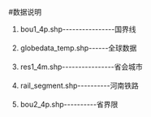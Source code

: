 #数据说明
1. bou1_4p.shp----------------国界线<br/><br/>
2. globedata_temp.shp------全球数据<br/><br/>
3. res1_4m.shp----------------省会城市<br/><br/>
4. rail_segment.shp----------河南铁路<br/><br/>
5. bou2_4p.shp----------省界限<br/><br/>